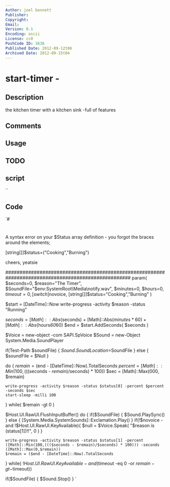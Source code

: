 ```yaml
---
Author: joel bennett
Publisher: 
Copyright: 
Email: 
Version: 0.1
Encoding: ascii
License: cc0
PoshCode ID: 3636
Published Date: 2012-09-12t06
Archived Date: 2012-09-15t04
---
```


# start-timer - 

## Description

the kitchen timer with a kitchen sink -full of features

## Comments



## Usage



## TODO



## script

``

## Code

`#
 #
 A syntax error on your $Status array definition - you forgot the braces around the elements;
 
 [string[]]$status=("Cooking","Burning")
 
 cheers, yeatsie
 
 
 ####################################################################################################
 param( $seconds=0,  $reason="The Timer",  $SoundFile="$env:SystemRoot\Media\notify.wav",
       $minutes=0,  $hours=0,  $timeout=0,  [switch]$novoice, [string[]]$status="Cooking","Burning"
 )
 
 $start = [DateTime]::Now
 write-progress -activity $reason -status "Running"
 
 $seconds = [Math]::Abs($seconds) + [Math]::Abs($minutes*60) + [Math]::Abs($hours*60*60)
 $end = $start.AddSeconds( $seconds )
 
 $Voice = new-object -com SAPI.SpVoice
 $Sound = new-Object System.Media.SoundPlayer
 
 if(Test-Path $soundFile) {
    $Sound.SoundLocation=$SoundFile
 } else {
    $soundFile = $Null
 }
 
 do {
    $remain  = ($end - [DateTime]::Now).TotalSeconds
    $percent = [Math]::Min(100, ((($seconds - $remain)/$seconds) * 100))
    $sec     = [Math]::Max(000, $remain)
 
    write-progress -activity $reason -status $status[0] -percent $percent -seconds $sec
    start-sleep -milli 100
 } while( $remain -gt 0 )
 
 $Host.UI.RawUI.FlushInputBuffer()
 do {
    if($SoundFile) {
       $Sound.PlaySync()
    } else {
       [System.Media.SystemSounds]::Exclamation.Play()
    }
    if(!$novoice -and !$Host.UI.RawUI.KeyAvailable){
      $null = $Voice.Speak( "$reason is $($status[1])!!", 0 )
    }
 
    write-progress -activity $reason -status $status[1] -percent ([Math]::Min(100,((($seconds - $remain)/$seconds) * 100))) -seconds ([Math]::Max(0,$remain))
    $remain = ($end - [DateTime]::Now).TotalSeconds
 } while( !$Host.UI.RawUI.KeyAvailable -and ($timeout -eq 0 -or $remain -gt -$timeout))
 
 if($SoundFile) {
    $Sound.Stop() 
 }
`

